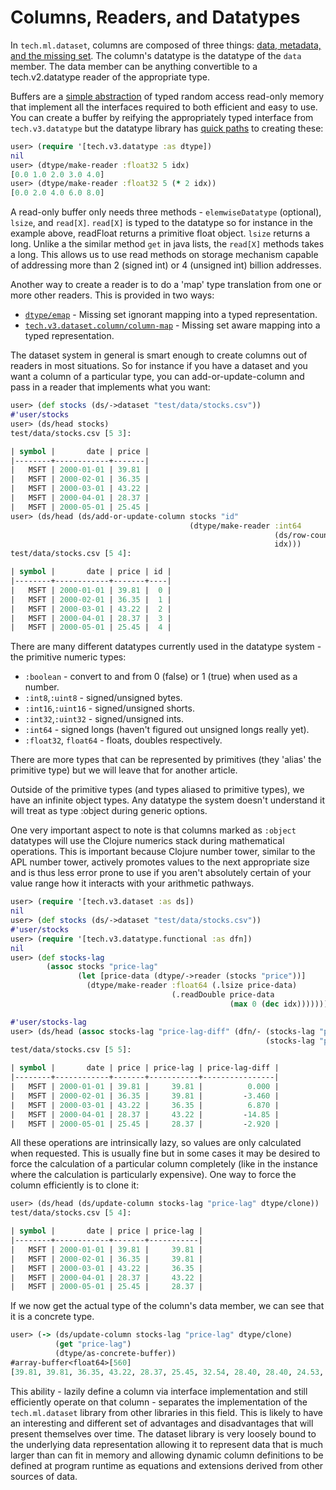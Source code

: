 # Columns, Readers, and Datatypes


In `tech.ml.dataset`, columns are composed of three things:
[data, metadata, and the missing set](https://github.com/techascent/tech.ml.dataset/blob/7c8c7514e0e35995050c1e326122a1826cc18273/src/tech/v3/dataset/impl/column.clj#L140).
The column's datatype is the datatype of the `data` member.  The data member can
be anything convertible to a tech.v2.datatype reader of the appropriate type.


Buffers are a [simple abstraction](https://github.com/cnuernber/dtype-next/blob/152f09f925041d41782e05009bbf84d7d6cfdbc6/java/tech/v3/datatype/Buffer.java) of typed random access read-only
memory that implement all the interfaces required to both efficient and easy to use.
You can create a buffer by reifying the appropriately typed interface from
`tech.v3.datatype` but the datatype library has
[quick paths](https://github.com/cnuernber/dtype-next/blob/152f09f925041d41782e05009bbf84d7d6cfdbc6/src/tech/v3/datatype.clj#L102) to creating these:

```clojure
user> (require '[tech.v3.datatype :as dtype])
nil
user> (dtype/make-reader :float32 5 idx)
[0.0 1.0 2.0 3.0 4.0]
user> (dtype/make-reader :float32 5 (* 2 idx))
[0.0 2.0 4.0 6.0 8.0]
```



A read-only buffer only needs three methods - `elemwiseDatatype` (optional), `lsize`, and
`read[X]`.  `read[X]` is typed to the datatype so for instance in the example above,
readFloat returns a primitive float object.  `lsize` returns a long.  Unlike a the
similar method `get` in java lists, the `read[X]` methods takes a long.  This allows us
to use read methods on storage mechanism capable of addressing more than 2 (signed int)
or 4 (unsigned int) billion addresses.


Another way to create a reader is to do a 'map' type translation from one or more other
readers.  This is provided in two ways:

* [`dtype/emap`](https://github.com/cnuernber/dtype-next/blob/152f09f925041d41782e05009bbf84d7d6cfdbc6/src/tech/v3/datatype/emap.clj#L97) - Missing set ignorant mapping into a typed representation.
* [`tech.v3.dataset.column/column-map`](https://github.com/techascent/tech.ml.dataset/blob/7c8c7514e0e35995050c1e326122a1826cc18273/src/tech/v3/dataset/column.clj#L174) - Missing set aware mapping into a typed representation.


The dataset system in general is smart enough to create columns out of readers in most
situations.   So for instance if you have a dataset and you want a column of a
particular type, you can add-or-update-column and pass in a reader that implements what
you want:

```clojure
user> (def stocks (ds/->dataset "test/data/stocks.csv"))
#'user/stocks
user> (ds/head stocks)
test/data/stocks.csv [5 3]:

| symbol |       date | price |
|--------+------------+-------|
|   MSFT | 2000-01-01 | 39.81 |
|   MSFT | 2000-02-01 | 36.35 |
|   MSFT | 2000-03-01 | 43.22 |
|   MSFT | 2000-04-01 | 28.37 |
|   MSFT | 2000-05-01 | 25.45 |
user> (ds/head (ds/add-or-update-column stocks "id"
                                        (dtype/make-reader :int64
                                                           (ds/row-count stocks)
                                                           idx)))
test/data/stocks.csv [5 4]:

| symbol |       date | price | id |
|--------+------------+-------+----|
|   MSFT | 2000-01-01 | 39.81 |  0 |
|   MSFT | 2000-02-01 | 36.35 |  1 |
|   MSFT | 2000-03-01 | 43.22 |  2 |
|   MSFT | 2000-04-01 | 28.37 |  3 |
|   MSFT | 2000-05-01 | 25.45 |  4 |
```


There are many different datatypes currently used in the datatype system -
the primitive numeric types:


* `:boolean` - convert to and from 0 (false) or 1 (true) when used as a number.
* `:int8`,`:uint8` - signed/unsigned bytes.
* `:int16`,`:uint16` - signed/unsigned shorts.
* `:int32`,`:uint32` - signed/unsigned ints.
* `:int64` - signed longs (haven't figured out unsigned longs really yet).
* `:float32`, `float64` - floats, doubles respectively.


There are more types that can be represented by primitives (they 'alias' the primitive
type) but we will leave that for another article.

Outside of the primitive types (and types aliased to primitive types), we have an
infinite object types.  Any datatype the system doesn't understand it will treat as
type :object during generic options.


One very important aspect to note is that columns marked as `:object` datatypes will
use the Clojure numerics stack during mathematical operations.  This is
important because Clojure number tower, similar to the APL number tower,
actively promotes values to the next appropriate size and is thus less error prone
to use if you aren't absolutely certain of your value range how it interacts with
your arithmetic pathways.


```clojure
user> (require '[tech.v3.dataset :as ds])
nil
user> (def stocks (ds/->dataset "test/data/stocks.csv"))
#'user/stocks
user> (require '[tech.v3.datatype.functional :as dfn])
nil
user> (def stocks-lag
        (assoc stocks "price-lag"
               (let [price-data (dtype/->reader (stocks "price"))]
                 (dtype/make-reader :float64 (.lsize price-data)
                                    (.readDouble price-data
                                                 (max 0 (dec idx)))))))

#'user/stocks-lag
user> (ds/head (assoc stocks-lag "price-lag-diff" (dfn/- (stocks-lag "price")
                                                         (stocks-lag "price-lag"))))
test/data/stocks.csv [5 5]:

| symbol |       date | price | price-lag | price-lag-diff |
|--------+------------+-------+-----------+----------------|
|   MSFT | 2000-01-01 | 39.81 |     39.81 |          0.000 |
|   MSFT | 2000-02-01 | 36.35 |     39.81 |         -3.460 |
|   MSFT | 2000-03-01 | 43.22 |     36.35 |          6.870 |
|   MSFT | 2000-04-01 | 28.37 |     43.22 |         -14.85 |
|   MSFT | 2000-05-01 | 25.45 |     28.37 |         -2.920 |
```

All these operations are intrinsically lazy, so values are only calculated when
requested.  This is usually fine but in some cases it may be desired to force
the calculation of a particular column completely (like in the instance where
the calculation is particularly expensive).  One way to force the column
efficiently is to clone it:

```clojure
user> (ds/head (ds/update-column stocks-lag "price-lag" dtype/clone))
test/data/stocks.csv [5 4]:

| symbol |       date | price | price-lag |
|--------+------------+-------+-----------|
|   MSFT | 2000-01-01 | 39.81 |     39.81 |
|   MSFT | 2000-02-01 | 36.35 |     39.81 |
|   MSFT | 2000-03-01 | 43.22 |     36.35 |
|   MSFT | 2000-04-01 | 28.37 |     43.22 |
|   MSFT | 2000-05-01 | 25.45 |     28.37 |
```

If we now get the actual type of the column's data member, we can see that it is
a concrete type.

```clojure
user> (-> (ds/update-column stocks-lag "price-lag" dtype/clone)
          (get "price-lag")
          (dtype/as-concrete-buffer))
#array-buffer<float64>[560]
[39.81, 39.81, 36.35, 43.22, 28.37, 25.45, 32.54, 28.40, 28.40, 24.53, 28.02, 23.34, 17.65, 24.84, 24.00, 22.25, 27.56, 28.14, 29.70, 26.93, ...]
```


This ability - lazily define a column via interface implementation and still
efficiently operate on that column - separates the implementation of
the `tech.ml.dataset` library from other libraries in this field.  This is likely
to have an interesting and different set of advantages and disadvantages that will
present themselves over time.  The dataset library is very loosely bound to the
underlying data representation allowing it to represent data that is much larger
than can fit in memory and allowing dynamic column definitions to be defined at
program runtime as equations and extensions derived from other sources of data.
